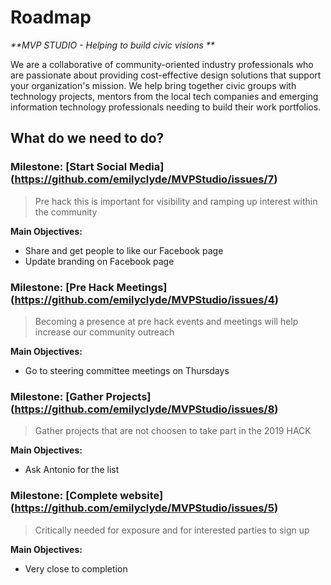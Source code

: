 
# Roadmap
_**MVP STUDIO - Helping to build civic visions **_  

We are a collaborative of community-oriented industry professionals who are passionate about providing cost-effective design solutions that support your organization's mission. We help bring together civic groups with technology projects, mentors from the local tech companies and emerging information technology professionals needing to build their work portfolios.  

## What do we need to do?  

### Milestone: [Start Social Media] (https://github.com/emilyclyde/MVPStudio/issues/7)
>Pre hack this is important for visibility and ramping up interest within the community  

**Main Objectives:**
* Share and get people to like our Facebook page
* Update branding on Facebook page


### Milestone: [Pre Hack Meetings] (https://github.com/emilyclyde/MVPStudio/issues/4)
>Becoming a presence at pre hack events and meetings will help increase our community outreach

**Main Objectives:**
* Go to steering committee meetings on Thursdays 

### Milestone: [Gather Projects] (https://github.com/emilyclyde/MVPStudio/issues/8)
>Gather projects that are not choosen to take part in the 2019 HACK

**Main Objectives:**
* Ask Antonio for the list 

### Milestone: [Complete website] (https://github.com/emilyclyde/MVPStudio/issues/5)
>Critically needed for exposure and for interested parties to sign up

**Main Objectives:**
* Very close to completion
